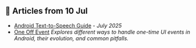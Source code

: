 ## 📝 Articles from 10 Jul
- [Android Text-to-Speech Guide](https://proandroiddev.com/mastering-android-text-to-speech-the-ultimate-guide-8932b21afcda) - *July 2025*
- [One Off Event](https://proandroiddev.com/android-one-off-events-approaches-evolution-anti-patterns-add887cd0250)
*Explores different ways to handle one-time UI events in Android, their evolution, and common pitfalls.*
